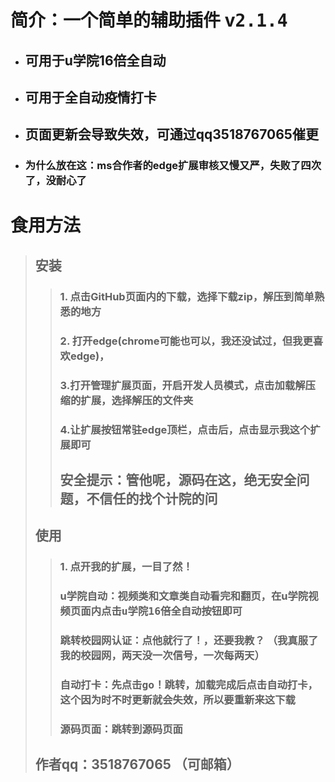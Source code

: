 # 简介：一个简单的辅助插件 v<kbd>2.1.4</kbd>
* ## 可用于u学院16倍全自动
* ## 可用于全自动疫情打卡
* ## 页面更新会导致失效，可通过qq3518767065催更
* ### 为什么放在这：ms合作者的edge扩展审核又慢又严，失败了四次了，没耐心了
# 食用方法
> ## 安装
>> ### 1. 点击GitHub页面内的下载，选择下载zip，解压到简单熟悉的地方
>> ### 2. 打开edge(chrome可能也可以，我还没试过，但我更喜欢edge)，
>> ### 3.打开管理扩展页面，开启<kbd>开发人员模式</kbd>，点击加载解压缩的扩展，选择解压的文件夹
>> ### 4.让扩展按钮常驻edge顶栏，点击后，点击显示我这个扩展即可
>> ## 安全提示：管他呢，源码在这，绝无安全问题，不信任的找个计院的问
> ## 使用
>> ### 1. 点开我的扩展，一目了然！
>> ### u学院自动：视频类和文章类自动看完和翻页，在u学院视频页面内点击<kbd>u学院16倍全自动</kbd>按钮即可
>> ### 跳转校园网认证：点他就行了！，还要我教？  （我真服了我的校园网，两天没一次信号，一次每两天）
>> ### 自动打卡：先点击<kbd>go！</kbd>跳转，加载完成后点击<kbd>自动打卡</kbd>，这个因为时不时更新就会失效，所以要重新来这下载
>> ### 源码页面：跳转到源码页面
> ## 作者qq：3518767065 （可邮箱）
